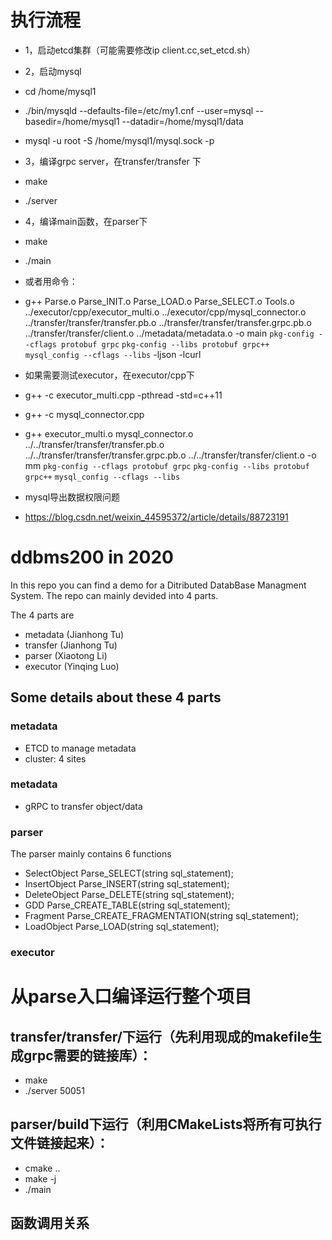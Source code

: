 # 执行流程
- 1，启动etcd集群（可能需要修改ip   client.cc,set_etcd.sh）

- 2，启动mysql
-    cd /home/mysql1
-    ./bin/mysqld --defaults-file=/etc/my1.cnf  --user=mysql --basedir=/home/mysql1 --datadir=/home/mysql1/data
-    mysql -u root -S /home/mysql1/mysql.sock -p

- 3，编译grpc server，在transfer/transfer 下
-    make
-    ./server

- 4，编译main函数，在parser下
-    make
-    ./main 

-    或者用命令：
-    g++ Parse.o Parse_INIT.o Parse_LOAD.o Parse_SELECT.o Tools.o ../executor/cpp/executor_multi.o ../executor/cpp/mysql_connector.o ../transfer/transfer/transfer.pb.o ../transfer/transfer/transfer.grpc.pb.o ../transfer/transfer/client.o ../metadata/metadata.o -o main `pkg-config --cflags protobuf grpc` `pkg-config --libs protobuf grpc++` `mysql_config --cflags --libs` -ljson -lcurl

-    如果需要测试executor，在executor/cpp下
-    g++ -c executor_multi.cpp -pthread -std=c++11
-    g++ -c mysql_connector.cpp
-    g++ executor_multi.o mysql_connector.o ../../transfer/transfer/transfer.pb.o ../../transfer/transfer/transfer.grpc.pb.o ../../transfer/transfer/client.o -o mm `pkg-config --cflags protobuf grpc` `pkg-config --libs protobuf grpc++` `mysql_config --cflags --libs`


- mysql导出数据权限问题
-    https://blog.csdn.net/weixin_44595372/article/details/88723191


















# ddbms200 in 2020

In this repo you can find a demo for a Ditributed DatabBase Managment System. The repo can mainly devided into 4 parts.

The 4 parts are
- metadata (Jianhong Tu)
- transfer (Jianhong Tu)
- parser (Xiaotong Li)
- executor (Yinqing Luo)

## Some details about these 4 parts

### metadata
- ETCD to manage metadata
- cluster: 4 sites

### metadata
- gRPC to transfer object/data

### parser

The parser mainly contains 6 functions
- SelectObject Parse_SELECT(string sql_statement);
- InsertObject Parse_INSERT(string sql_statement);
- DeleteObject Parse_DELETE(string sql_statement);
- GDD Parse_CREATE_TABLE(string sql_statement);
- Fragment Parse_CREATE_FRAGMENTATION(string sql_statement);
- LoadObject Parse_LOAD(string sql_statement);

### executor



# 从parse入口编译运行整个项目
## transfer/transfer/下运行（先利用现成的makefile生成grpc需要的链接库）：
- make
- ./server 50051

## parser/build下运行（利用CMakeLists将所有可执行文件链接起来）：
- cmake ..
- make -j
- ./main

## 函数调用关系
